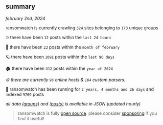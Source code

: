 
## summary
_february 2nd, 2024_

ransomwatch is currently crawling `324` sites belonging to `173` unique groups

⏲ there have been `12` posts within the `last 24 hours`

🦈 there have been `23` posts within the `month of february`

🪐 there have been `1091` posts within the `last 90 days`

🏚 there have been `312` posts within the `year of 2024`

_⚙️ there are currently `96` online hosts & `104` custom parsers._

🦕 ransomwatch has been running for `2 years, 4 months and 26 days` and indexed `9769` posts

_all data  [(groups)](http://ransomwhat.telemetry.ltd/groups) and [(posts)](http://ransomwhat.telemetry.ltd/posts) is available in JSON (updated hourly)_

> ransomwatch is fully [open source](https://github.com/joshhighet/ransomwatch#ransomwatch--). please consider [sponsoring](https://github.com/sponsors/joshhighet) if you find it useful!
